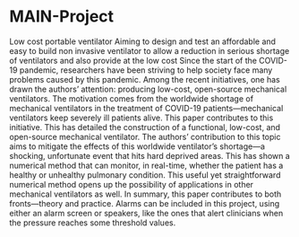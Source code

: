# MAIN-Project
Low cost portable ventilator
Aiming to design and test an affordable and easy to build non invasive ventilator to allow a reduction in serious shortage of ventilators and also provide at the low cost
Since the start of the COVID-19 pandemic, researchers have been striving to help society face many problems caused by this pandemic. Among the recent initiatives, one has drawn the authors’ attention: producing low-cost, open-source mechanical ventilators. The motivation comes from the worldwide shortage of mechanical ventilators in the treatment of COVID-19 patients—mechanical ventilators keep severely ill patients alive. This paper contributes to this initiative. This has detailed the construction of a functional, low-cost, and open-source mechanical ventilator. The authors’ contribution to this topic aims to mitigate the effects of this worldwide ventilator’s shortage—a shocking, unfortunate event that hits hard deprived areas. This has shown a numerical method that can monitor, in real-time, whether the patient has a healthy or unhealthy pulmonary condition. This useful yet straightforward numerical method opens up the possibility of applications in other mechanical ventilators as well. In summary, this paper contributes to both fronts—theory and practice. Alarms can be included in this project, using either an alarm screen or speakers, like the ones that alert clinicians when the pressure reaches some threshold values.

